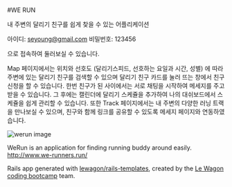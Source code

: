 #WE RUN

내 주변의 달리기 친구를 쉽게 찾을 수 있는 어플리케이션

아이디: seyoung@gmail.com
비밀번호: 123456

으로 접속하여 둘러보실 수 있습니다.

Map 페이지에서는 위치와 선호도 (달리기스피드, 선호하는 요일과 시간, 성별) 에 따라 주변에 있는 달리기 친구를 검색할 수 있으며
달리기 친구 카드를 눌러 뜨는 창에서 친구 신청을 할 수 있습니다.
한번 친구가 된 사이에서는 서로 채팅을 시작하여 메세지를 주고 받을 수 있습니다.
그 후에는 캘린더에 달리기 스케쥴을 추가하여 나의 대쉬보드에서 스케쥴을 쉽게 관리할 수 있습니다.
또한 Track 페이지에서는 내 주변의 다양한 러닝 트랙을 만나보실 수 있으며, 친구와 함께 링크를 공유할 수 있도록 메세지 페이지와 연동하였습니다.

![werun image](https://github.com/SeyoungJoo/seyoungjoo.github.io/blob/gh-pages/images/werun.JPG)



WeRun is an application for finding running buddy around easily.
http://www.we-runners.run/

Rails app generated with [lewagon/rails-templates](https://github.com/lewagon/rails-templates), created by the [Le Wagon coding bootcamp](https://www.lewagon.com) team.
